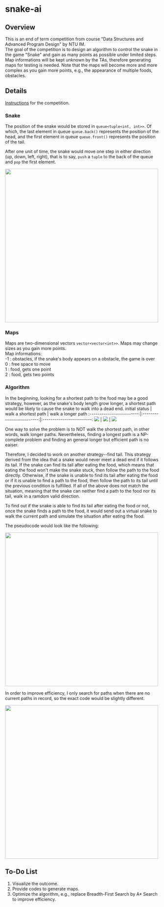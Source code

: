 # snake-ai

## Overview
This is an end of term competition from course "Data Structures and Advanced Program Design" by NTU IM.  
The goal of the competition is to design an algorithm to control the snake in the game "Snake" and gain as many points as possible under limited steps. Map informations will be kept unknown by the TAs, therefore generating maps for testing is needed. Note that the maps will become more and more complex as you gain more points, e.g., the appearance of multiple foods, obstacles.

## Details
[Instructions](https://drive.google.com/file/d/16Chh00WymK9k5Ir9oLUZnB1sxjIpFqHT/view?usp=sharing) for the competition.

### Snake
The position of the snake would be stored in `queue<tuple<int, int>>`. Of which, the last element in queue `queue.back()` represents the position of the head, and the first element in queue `queue.front()` represents the position of the tail.

After one unit of time, the snake would move one step in either direction (up, down, left, right), that is to say, `push` a `tuple` to the back of the queue and `pop` the first element.

<img src="https://github.com/yth345/snake-ai/blob/master/explain_pics/snake.jpg" width=500>

### Maps
Maps are two-dimensional vectors `vector<vector<int>>`. Maps may change sizes as you gain more points.  
Map informations:  
-1 : obstacles, if the snake's body appears on a obstacle, the game is over  
 0 : free space to move  
 1 : food, gets one point  
 2 : food, gets two points  

### Algorithm
In the beginning, looking for a shortest path to the food may be a good strategy, however, as the snake's body length grow longer, a shortest path would be likely to cause the snake to walk into a dead end.
initial status             | walk a shortest path      | walk a longer path
:-------------------------:|:-------------------------:|:-------------------------:
![](https://github.com/yth345/snake-ai/blob/master/explain_pics/path0.jpg) | ![](https://github.com/yth345/snake-ai/blob/master/explain_pics/path1.jpg) | ![](https://github.com/yth345/snake-ai/blob/master/explain_pics/path2.jpg)

One way to solve the problem is to NOT walk the shortest path, in other words, walk longer paths. Nevertheless, finding a longest path is a NP-complete problem and finding an general longer but efficient path is no eaiser.

Therefore, I decided to work on another strategy--find tail. This strategy derived from the idea that a snake would never meet a dead end if it follows its tail. If the snake can find its tail after eating the food, which means that eating the food won't make the snake stuck, then follow the path to the food directly. Otherwise, if the snake is unable to find its tail after eating the food or if it is unable to find a path to the food, then follow the path to its tail until the previous condition is fulfilled. If all of the above does not match the situation, meaning that the snake can neither find a path to the food nor its tail, walk in a ramdom valid direction.

To find out if the snake is able to find its tail after eating the food or not, once the snake finds a path to the food, it would send out a virtual snake to walk the current path and simulate the situation after eating the food.

The pseudocode would look like the following:

<img src="https://github.com/yth345/snake-ai/blob/master/explain_pics/pseudocode%20for%20snake.PNG" width=500>

In order to improve efficiency, I only search for paths when there are no current paths in record, so the exact code would be slightly different.

<img src="https://github.com/yth345/snake-ai/blob/master/explain_pics/pseudocode2.PNG" width=500>

## To-Do List
1. Visualize the outcome.
2. Provide codes to generate maps.
3. Optimize the algorithm, e.g., replace Breadth-First Search by A* Search to improve efficiency.
